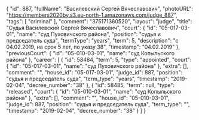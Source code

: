 {
    "id": 887,
    "fullName": "Василевский Сергей Вячеславович",
    "photoURL": "https://members2020by.s3.eu-north-1.amazonaws.com/judge_887",
    "tags": [
        "criminal"
    ],
    "comment": "375171360520",
    "layout": "judge",
    "title": "Судья Василевский Сергей Вячеславович",
    "court": {
        "id": "05-017-03-01",
        "name": "суд Пуховичского района",
        "position": "судья и председатель суда",
        "termType": "years",
        "term": 5,
        "description": "c 04.02.2019, на срок 5 лет, по указу 38",
        "timestamp": "04.02.2019"
    },
    "previousCourt": {
        "id": "05-010-03-01",
        "name": "суд Копыльского района"
    },
    "career": [
        {
            "id": 58484,
            "term": 5,
            "type": "appointed",
            "court": {
                "id": "05-017-03-01",
                "name": "суд Пуховичского района"
            },
            "extra": [],
            "comment": "",
            "house_id": "05-017-03-01",
            "judge_id": 887,
            "position": "судья и председатель суда",
            "term_type": "years",
            "timestamp": "2019-02-04",
            "decree_number": "38"
        },
        {
            "id": 58485,
            "term": null,
            "type": "released",
            "court": {
                "id": "05-010-03-01",
                "name": "суд Копыльского района"
            },
            "extra": [],
            "comment": "",
            "house_id": "05-010-03-01",
            "judge_id": 887,
            "position": "судья и председатель суда",
            "term_type": "",
            "timestamp": "2019-02-04",
            "decree_number": "38"
        }
    ]
}